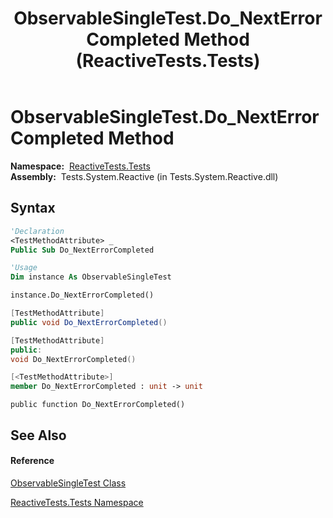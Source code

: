﻿---
title: ObservableSingleTest.Do_NextErrorCompleted Method  (ReactiveTests.Tests)
TOCTitle: Do_NextErrorCompleted Method
ms:assetid: M:ReactiveTests.Tests.ObservableSingleTest.Do_NextErrorCompleted
ms:mtpsurl: https://msdn.microsoft.com/en-us/library/reactivetests.tests.observablesingletest.do_nexterrorcompleted(v=VS.103)
ms:contentKeyID: 36619184
ms.date: 06/28/2011
mtps_version: v=VS.103
f1_keywords:
- ReactiveTests.Tests.ObservableSingleTest.Do_NextErrorCompleted
dev_langs:
- CSharp
- JScript
- VB
- FSharp
- c++
---

# ObservableSingleTest.Do\_NextErrorCompleted Method

**Namespace:**  [ReactiveTests.Tests](hh289046\(v=vs.103\).md)  
**Assembly:**  Tests.System.Reactive (in Tests.System.Reactive.dll)

## Syntax

``` vb
'Declaration
<TestMethodAttribute> _
Public Sub Do_NextErrorCompleted
```

``` vb
'Usage
Dim instance As ObservableSingleTest

instance.Do_NextErrorCompleted()
```

``` csharp
[TestMethodAttribute]
public void Do_NextErrorCompleted()
```

``` c++
[TestMethodAttribute]
public:
void Do_NextErrorCompleted()
```

``` fsharp
[<TestMethodAttribute>]
member Do_NextErrorCompleted : unit -> unit 
```

``` jscript
public function Do_NextErrorCompleted()
```

## See Also

#### Reference

[ObservableSingleTest Class](hh315143\(v=vs.103\).md)

[ReactiveTests.Tests Namespace](hh289046\(v=vs.103\).md)

